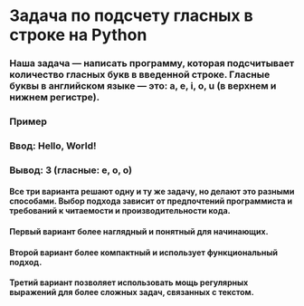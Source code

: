 # Задача по подсчету гласных в строке на Python


### Наша задача — написать программу, которая подсчитывает количество гласных букв в введенной строке. Гласные буквы в английском языке — это: a, e, i, o, u (в верхнем и нижнем регистре).

### Пример
### Ввод: Hello, World!
### Вывод: 3 (гласные: e, o, o)


#### Все три варианта решают одну и ту же задачу, но делают это разными способами. Выбор подхода зависит от предпочтений программиста и требований к читаемости и производительности кода.
#### Первый вариант более наглядный и понятный для начинающих.
#### Второй вариант более компактный и использует функциональный подход.
#### Третий вариант позволяет использовать мощь регулярных выражений для более сложных задач, связанных с текстом.